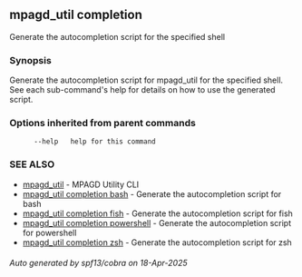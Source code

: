 ## mpagd_util completion

Generate the autocompletion script for the specified shell

### Synopsis

Generate the autocompletion script for mpagd_util for the specified shell.
See each sub-command's help for details on how to use the generated script.


### Options inherited from parent commands

```
      --help   help for this command
```

### SEE ALSO

* [mpagd_util](mpagd_util.md)	 - MPAGD Utility CLI
* [mpagd_util completion bash](mpagd_util_completion_bash.md)	 - Generate the autocompletion script for bash
* [mpagd_util completion fish](mpagd_util_completion_fish.md)	 - Generate the autocompletion script for fish
* [mpagd_util completion powershell](mpagd_util_completion_powershell.md)	 - Generate the autocompletion script for powershell
* [mpagd_util completion zsh](mpagd_util_completion_zsh.md)	 - Generate the autocompletion script for zsh

###### Auto generated by spf13/cobra on 18-Apr-2025
